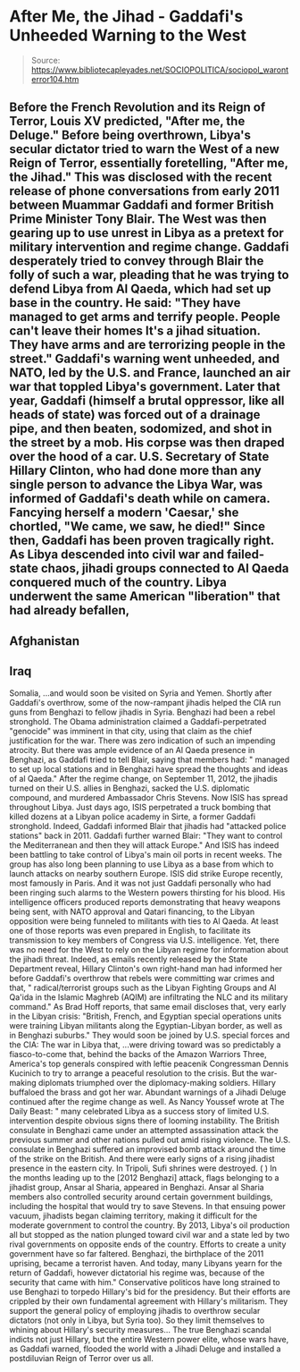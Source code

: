 # After Me, the Jihad - Gaddafi's Unheeded Warning to the West

> Source: https://www.bibliotecapleyades.net/SOCIOPOLITICA/sociopol_waronterror104.htm

Before the French Revolution and
its Reign of Terror, Louis XV predicted,
"After me, the Deluge."
Before being overthrown, Libya's
secular dictator tried to warn the West of a new Reign of
Terror, essentially foretelling,
"After me, the Jihad."
This was disclosed with the
recent release of
phone conversations from early 2011 between Muammar
Gaddafi and former British Prime Minister Tony Blair.
The West was then gearing up to use unrest in
Libya as a
pretext for military intervention and regime change.
Gaddafi desperately tried to
convey through Blair the folly of such a war, pleading that
he was trying to defend Libya from Al Qaeda, which had set
up base in the country.
He said:
"They have managed to get
arms and terrify people. People can't leave their
homes
It's a jihad
situation. They have arms and are
terrorizing people in the street."
Gaddafi's warning went unheeded,
and NATO, led by the U.S. and France, launched an air war that
toppled Libya's government.
Later that year, Gaddafi
(himself a brutal oppressor, like all heads of state) was
forced out of a drainage pipe, and then beaten, sodomized,
and shot in the street by a mob.
His corpse was then draped
over the hood of a car.
U.S. Secretary of State
Hillary Clinton, who
had done more than any single person
to advance the Libya War, was informed of Gaddafi's
death while on camera.
Fancying herself a modern
'Caesar,' she chortled,
"We came, we saw, he died!"
Since then, Gaddafi has been
proven tragically right.
As Libya descended into civil
war and failed-state chaos, jihadi groups connected to Al
Qaeda conquered much of the country. Libya underwent the
same American "liberation" that had already befallen,
-
Afghanistan
-
Iraq
-
Somalia,
...and would soon be visited on
Syria and Yemen.
Shortly after Gaddafi's
overthrow, some of the now-rampant jihadis helped the CIA
run guns from Benghazi to fellow jihadis in Syria.
Benghazi had been a rebel
stronghold. The
Obama administration claimed a
Gaddafi-perpetrated "genocide" was imminent in that city,
using that claim as the chief
justification for the war.
There was zero indication of such an impending atrocity.
But there was ample evidence of
an Al Qaeda presence in Benghazi, as Gaddafi tried to tell
Blair, saying that members had:
"
managed to set up local
stations and in Benghazi have spread the thoughts and
ideas of al Qaeda."
After the regime change, on
September 11, 2012, the jihadis turned on their U.S. allies in
Benghazi, sacked the U.S. diplomatic compound, and murdered
Ambassador Chris Stevens. Now ISIS has spread throughout
Libya.
Just days ago, ISIS perpetrated a truck bombing that
killed dozens at a Libyan
police academy in Sirte, a former Gaddafi stronghold.
Indeed, Gaddafi informed Blair
that jihadis had "attacked police stations" back in 2011.
Gaddafi further warned Blair:
"They want to control the
Mediterranean and then they will attack Europe."
And ISIS has indeed been
battling to take control of
Libya's main oil ports in recent weeks.
The group has also long been
planning to
use Libya as a base from which to launch attacks on
nearby southern Europe. ISIS did strike Europe recently,
most famously
in Paris.
And it was not just Gaddafi
personally who had been ringing such alarms to the Western
powers thirsting for his blood.
His intelligence officers
produced
reports demonstrating that heavy weapons being sent,
with NATO approval and Qatari financing, to the Libyan
opposition were being funneled to militants with ties to Al
Qaeda.
At least one of those reports
was even prepared in English, to facilitate its transmission
to key members of Congress via U.S. intelligence.
Yet, there was no need for the
West to rely on the Libyan regime for information about the
jihadi threat.
Indeed, as
emails recently released by the State Department reveal,
Hillary Clinton's own right-hand man had informed her before
Gaddafi's overthrow that rebels were committing
war crimes and that,
"
radical/terrorist groups
such as the Libyan Fighting Groups and Al Qa'ida in the
Islamic Maghreb (AQIM) are infiltrating the NLC and its
military command."
As Brad Hoff
reports, that same email discloses that, very early in
the Libyan crisis:
"British, French, and
Egyptian special operations units were training Libyan
militants along the Egyptian-Libyan border, as well as
in Benghazi suburbs."
They would soon be joined by
U.S. special forces and
the CIA:
The war in Libya that,
...were driving toward was so
predictably a fiasco-to-come that, behind the backs of the
Amazon Warriors Three, America's
top generals conspired with leftie peacenik Congressman
Dennis Kucinich to try to arrange a peaceful resolution to
the crisis.
But the war-making diplomats
triumphed over the diplomacy-making soldiers. Hillary
buffaloed the brass and got her war. Abundant warnings of a Jihadi
Deluge continued after the regime change as well.
As Nancy Youssef wrote at
The Daily Beast:
"
many celebrated Libya as a
success story of limited U.S. intervention despite
obvious signs there of looming instability.
The British consulate in
Benghazi came under an attempted assassination attack
the previous summer and other nations pulled out amid
rising violence. The U.S. consulate in Benghazi suffered
an improvised bomb attack around the time of the strike
on the British. And there were early signs of a rising
jihadist presence in the eastern city.
In Tripoli, Sufi shrines
were destroyed. (
)
In the months leading up to
the [2012 Benghazi] attack, flags belonging to a
jihadist group, Ansar al Sharia, appeared in Benghazi.
Ansar al Sharia members also controlled security around
certain government buildings, including the hospital
that would try to save Stevens.
In that ensuing power
vacuum, jihadists began claiming territory, making it
difficult for the moderate government to control the
country.
By 2013, Libya's oil
production all but stopped as the nation plunged toward
civil war and a state led by two rival governments on
opposite ends of the country. Efforts to create a unity
government have so far faltered. Benghazi, the
birthplace of the 2011 uprising, became a terrorist
haven.
And today, many Libyans
yearn for the return of Gaddafi, however dictatorial his
regime was, because of the security that came with him."
Conservative politicos have long
strained to use Benghazi to torpedo Hillary's bid for the
presidency.
But their efforts are crippled
by their own fundamental agreement with Hillary's
militarism. They support the general policy of employing
jihadis to overthrow secular dictators (not only in Libya,
but Syria too).
So they limit themselves to whining about
Hillary's security measures...
The true Benghazi scandal
indicts not just Hillary, but the entire Western power
elite, whose wars have, as Gaddafi warned, flooded
the world with a Jihadi Deluge and installed a
postdiluvian
Reign of Terror over us all.
